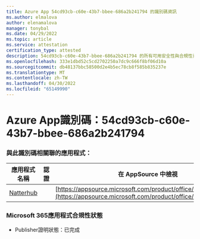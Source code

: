 ```yaml
---
title: Azure App 54cd93cb-c60e-43b7-bbee-686a2b241794 的識別碼資訊
ms.author: elmalova
author: elenamalova
manager: tonybal
ms.date: 04/29/2022
ms.topic: article
ms.service: attestation
certification_type: attested
description: 54cd93cb-c60e-43b7-bbee-686a2b241794 的所有可用安全性與合規性資訊。
ms.openlocfilehash: 333e1dbd52c5cd2702250a7dc9c666f8bf06d10a
ms.sourcegitcommit: db48137bbc58500d2e4b5ec78cb8f585b835237e
ms.translationtype: MT
ms.contentlocale: zh-TW
ms.lasthandoff: 04/30/2022
ms.locfileid: "65149990"
---
```

# <a name="azure-app-id-54cd93cb-c60e-43b7-bbee-686a2b241794"></a>Azure App識別碼：54cd93cb-c60e-43b7-bbee-686a2b241794


### <a name="apps-associated-with-this-id"></a>與此識別碼相關聯的應用程式：
| **應用程式名稱** | **認證** | **在 AppSource 中檢視** |
|--------------|---------------|-----------------------|
| [Natterhub](../forward/WA200003420.md) |  | [https://appsource.microsoft.com/product/office/WA200003420](https://appsource.microsoft.com/product/office/WA200003420) |

### <a name="microsoft-365-app-compliance-status"></a>Microsoft 365應用程式合規性狀態
- Publisher證明狀態：已完成

